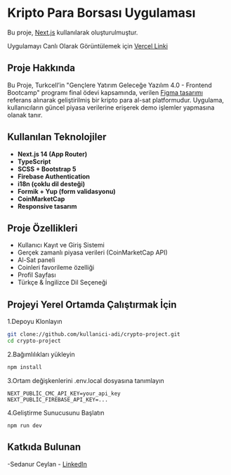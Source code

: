 # Kripto Para Borsası Uygulaması

Bu proje, [Next.js](https://nextjs.org) kullanılarak oluşturulmuştur.

Uygulamayı Canlı Olarak Görüntülemek için [Vercel Linki](https://cryptoproject-ten.vercel.app/en)

##  Proje Hakkında

Bu Proje, Turkcell’in "Gençlere Yatırım Geleceğe Yazılım 4.0 - Frontend Bootcamp" programı final ödevi kapsamında, verilen [Figma tasarımı]([https://www.figma.com/](https://www.figma.com/design/98DqPAzFuthisWLaeTG7B6/cryptocurrency-exchange-in-light-mood-and-Dark-mood--Community-?node-id=2680-54312&t=UDuV2ZXEQIoilHh8-0)) referans alınarak geliştirilmiş bir kripto para al-sat platformudur. Uygulama, kullanıcıların güncel piyasa verilerine erişerek demo işlemler yapmasına olanak tanır.

## Kullanılan Teknolojiler

- **Next.js 14 (App Router)**
- **TypeScript**
- **SCSS + Bootstrap 5**
- **Firebase Authentication**
- **i18n (çoklu dil desteği)**
- **Formik + Yup (form validasyonu)**
- **CoinMarketCap**
- **Responsive tasarım** 

##  Proje Özellikleri

- Kullanıcı Kayıt ve Giriş Sistemi
- Gerçek zamanlı piyasa verileri (CoinMarketCap API)
- Al-Sat paneli 
- Coinleri favorileme özelliği
- Profil Sayfası
- Türkçe & İngilizce Dil Seçeneği





## Projeyi Yerel Ortamda Çalıştırmak İçin

1.Depoyu Klonlayın
```bash
git clone://github.com/kullanici-adi/crypto-project.git
cd crypto-project

```

2.Bağımlılıkları yükleyin

```bash
npm install

```

3.Ortam değişkenlerini .env.local dosyasına tanımlayın 

```
NEXT_PUBLİC_CMC_API_KEY=your_api_key
NEXT_PUBLİC_FIREBASE_API_KEY=...
```

4.Geliştirme Sunucusunu Başlatın 

```
npm run dev
```


## Katkıda Bulunan

-Sedanur Ceylan - [LinkedIn](https://www.linkedin.com/in/sedanur-ceylan-190702/)








